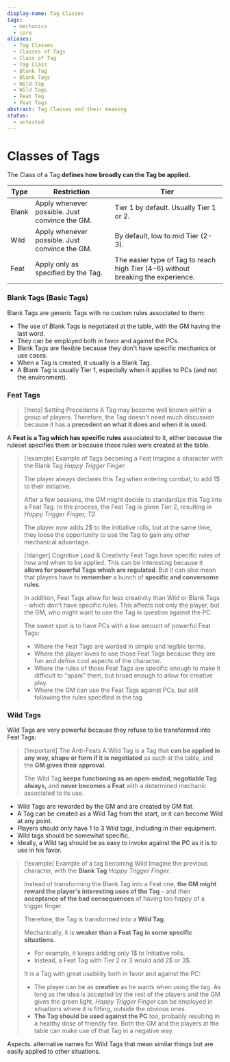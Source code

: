 ```yaml
---
display-name: Tag Classes
tags:
  - mechanics
  - core
aliases:
  - Tag Classes
  - Classes of Tags
  - Class of Tag
  - Tag Class
  - Blank Tag
  - Blank Tags
  - Wild Tag
  - Wild Tags
  - Feat Tag
  - Feat Tags
abstract: Tag Classes and their meaning
status:
  - untested
---
```

# Classes of Tags
The Class of a Tag **defines how broadly can the Tag be applied.**

| Type  | Restriction                                    | Tier                                                                             |
| ----- | ---------------------------------------------- | -------------------------------------------------------------------------------- |
| Blank | Apply whenever possible. Just convince the GM. | Tier 1 by default. Usually Tier 1 or 2.                                          |
| Wild  | Apply whenever possible. Just convince the GM. | By default, low to mid Tier (2-3).                                               |
| Feat  | Apply only as specified by the Tag.            | The easier type of Tag to reach high Tier (4-6) without breaking the experience. |

### Blank Tags (Basic Tags)
Blank Tags are generic Tags with no custom rules associated to them:
- The use of Blank Tags is negotiated at the table, with the GM having the last word.
- They can be employed both in favor and against the PCs.
- Blank Tags are flexible because they don't have specific mechanics or use cases.
- When a Tag is created, it usually is a Blank Tag.
- A Blank Tag is usually Tier 1, especially when it applies to PCs (and not the environment).

### Feat Tags
> [!note] Setting Precedents
> A Tag may become well known within a group of players. Therefore, the Tag doesn't need much discussion because it has a **precedent on what it does and when it is used.**

A **Feat is a Tag which has specific rules** associated to it, either because the ruleset specifies them or because those rules were created at the table.

> [!example] Example of Tags becoming a Feat
> Imagine a character with the Blank Tag *Happy Trigger Finger.*
> 
> The player always declares this Tag when entering combat, to add 1$ to their initiative.
> 
> After a few sessions, the GM might decide to standardize this Tag into a Feat Tag. In the process, the Feat Tag is given Tier 2, resulting in *Happy Trigger Finger, T2*.
> 
> The player now adds 2$ to the initiative rolls, but at the same time, they loose the opportunity to use the Tag to gain any other mechanical advantage.

> [!danger] Cognitive Load & Creativity
> Feat Tags have specific rules of how and when to be applied. This can be interesting because it **allows for powerful Tags which are regulated**. But it can also mean that players have to **remember** a bunch of **specific and conversome rules**.
> 
> In addition, Feat Tags allow for less creativity than Wild or Blank Tags - which don't have specific rules. This affects not only the player, but the GM, who might want to use the Tag in question against the PC.
> 
> The sweet spot is to have PCs with a low amount of powerful Feat Tags:
> - Where the Feat Tags are worded in simple and legible terms.
> - Where the player loves to use those Feat Tags because they are fun and define cool aspects of the character.
> - Where the rules of those Feat Tags are specific enough to make it difficult to "spam" them, but broad enough to allow for creative play.
> - Where the GM can use the Feat Tags against PCs, but still following the rules specified in the tag.
### Wild Tags
Wild Tags are very powerful because they refuse to be transformed into Feat Tags:
> [!important] The Anti-Feats
> A Wild Tag is a Tag that **can be applied in any way, shape or form if it is negotiated** as such at the table, and the **GM gives their approval.**
> 
> The Wild Tag **keeps functioning as an open-ended, negotiable Tag always,** and **never becomes a Feat** with a determined mechanic associated to its use.

- Wild Tags are rewarded by the GM and are created by GM fiat.
- A Tag can be created as a Wild Tag from the start, or it can become Wild at any point.
- Players should only have 1 to 3 Wild tags, including in their equipment.
- Wild tags should be somewhat specific.
- Ideally, a Wild tag should be as easy to invoke against the PC as it is to use in his favor.

> [!example] Example of a tag becoming Wild
> Imagine the previous character, with the **Blank Tag** *Happy Trigger Finger*.
> 
> Instead of transforming the Blank Tag into a Feat one, **the GM might reward the player's interesting uses of the Tag** - and their **acceptance of the bad consequences** of having too happy of a trigger finger.
> 
> Therefore, the Tag is transformed into a **Wild Tag**.
> 
> Mechanically, it is **weaker than a Feat Tag in some specific situations**.
> - For example, it keeps adding only 1$ to Initiative rolls.
> - Instead, a Feat Tag with Tier 2 or 3 would add 2$ or 3$.
> 
> It is a Tag with great usability both in favor and against the PC:
> - The player can be as **creative** as he wants when using the tag. As long as the idea is accepted by the rest of the players and the GM gives the green light, *Happy Trigger Finger* can be employed in situations where it is fitting, outside the obvious ones.
> - **The Tag should be used against the PC** too, probably resulting in a healthy dose of friendly fire. Both the GM and the players at the table can make use of that Tag in a negative way.



Aspects. alternative names for Wild Tags that mean similar things but are easily applied to other situations.